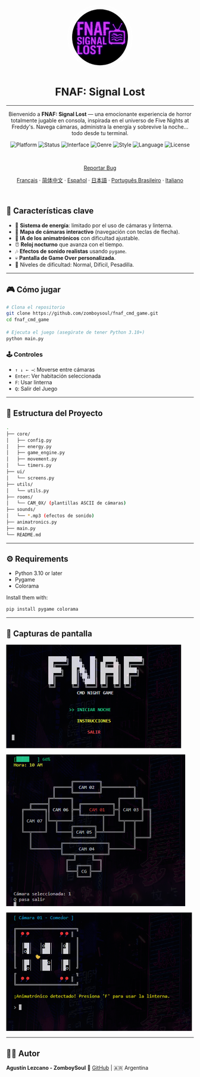 
<p align="center">
  <img
    src="../assets/logo.png"
    alt="FNAF: Signal Lost Logo"
    style="border: 2px solid white; border-radius: 5000px; width: 150px; height:150px; padding:10px;" />
</p>

<h1 align="center">FNAF: Signal Lost</h1>

---

<p align="center">
  Bienvenido a <strong>FNAF: Signal Lost</strong> — una emocionante experiencia de horror totalmente jugable en consola, inspirada en el universo de Five Nights at Freddy's.  
  Navega cámaras, administra la energía y sobrevive la noche… todo desde tu terminal.
</p>

<p align="center">
  <img alt="Platform" src="https://img.shields.io/badge/platform-python-00ffff?logo=python&logoColor=000000" />
  <img alt="Status" src="https://img.shields.io/badge/status-in%20development-ff00ff" />
  <img alt="Interface" src="https://img.shields.io/badge/interface-command%20line-ff007f?logo=windows-terminal&logoColor=white" />
  <img alt="Genre" src="https://img.shields.io/badge/genre-horror-ff1a1a" />
  <img alt="Style" src="https://img.shields.io/badge/style-text--based-6666ff" />
  <img alt="Language" src="https://img.shields.io/badge/lang-es-cc00ff" />
  <img alt="License" src="https://img.shields.io/github/license/ZomboySoul/fnaf_signal_lost" />
</p>


<br>

<p align="center">
  <a href="https://github.com/ZomboySoul/fnaf_signal_lost/issues/new?assignees=&labels=bug&projects=&template=bug_report.yml" target="_blank" rel="noopener noreferrer">Reportar Bug</a>
</p>
<p align="center">
  <a href="/readme_fr.md">Français</a> ·  
  <a href="readme_cn.md">简体中文</a> ·
  <a href="readme_es.md">Español</a> ·
  <a href="readme_ja.md">日本語</a> ·
  <a href="readme_pt-BR.md">Português Brasileiro</a> ·
  <a href="readme_it.md">Italiano</a>
</p>

<br>

## 🧠 Características clave

- 🔦 **Sistema de energía**: limitado por el uso de cámaras y linterna.
- 🎥 **Mapa de cámaras interactivo** (navegación con teclas de flecha).
- 🤖 **IA de los animatrónicos** con dificultad ajustable.
- ⏰ **Reloj nocturno** que avanza con el tiempo.
- 🎶 **Efectos de sonido realistas** usando `pygame`.
- 💀 **Pantalla de Game Over personalizada**.
- 🌙 Niveles de dificultad: Normal, Difícil, Pesadilla.

---

## 🎮 Cómo jugar

```bash
# Clona el repositorio
git clone https://github.com/zomboysoul/fnaf_cmd_game.git
cd fnaf_cmd_game

# Ejecuta el juego (asegúrate de tener Python 3.10+)
python main.py
```

### 🕹️ Controles

- `↑ ↓ ← →`: Moverse entre cámaras
- `Enter`: Ver habitación seleccionada
- `F`:  Usar linterna
- `Q`: Salir del Juego

---

## 📁 Estructura del Proyecto

```bash
.
├── core/
│   ├── config.py
│   ├── energy.py
│   ├── game_engine.py
│   ├── movement.py
│   └── timers.py
├── ui/
│   └── screens.py
├── utils/
│   └── utils.py
├── rooms/
│   └── CAM_0X/ (plantillas ASCII de cámaras)
├── sounds/
│   └── *.mp3 (efectos de sonido)
├── animatronics.py
├── main.py
└── README.md
```

---

## ⚙️ Requirements

- Python 3.10 or later
- Pygame
- Colorama

Install them with:

```bash
pip install pygame colorama
```

---

## 📸 Capturas de pantalla

![FNAF: Signal Lost Menu](../assets/menu.png)

![FNAF: Signal Lost Map](../assets/map.png)

![FNAF: Signal Lost Camara](../assets/camara.png)

---

## 🧑‍💻 Autor

**Agustín Lezcano - ZomboySoul**
🔗 [GitHub](https://github.com/ZomboySoul) | 🇦🇷 Argentina
